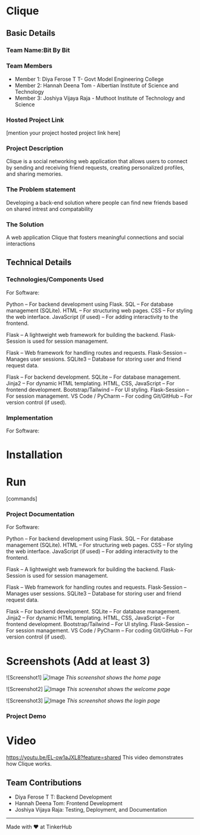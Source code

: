 # Clique 


## Basic Details
### Team Name:Bit By Bit


### Team Members
- Member 1: Diya Ferose T T- Govt Model Engineering College
- Member 2: Hannah Deena Tom - Albertian  Institute of Science and Technology
- Member 3: Joshiya Vijaya Raja - Muthoot Institute of Technology and Science


### Hosted Project Link
[mention your project hosted project link here]

### Project Description
Clique is a social networking web application that allows users to connect by sending and receiving friend requests, creating personalized profiles, and sharing memories.


### The Problem statement
Developing a back-end solution where people can find new friends based on shared intrest and compatability 

### The Solution
A web application Clique that fosters meaningful connections and social interactions 

## Technical Details
### Technologies/Components Used
For Software:

Python – For backend development using Flask.
SQL – For database management (SQLite).
HTML – For structuring web pages.
CSS – For styling the web interface.
JavaScript (if used) – For adding interactivity to the frontend.

Flask – A lightweight web framework for building the backend.
Flask-Session is used for session management.

Flask – Web framework for handling routes and requests.
Flask-Session – Manages user sessions.
SQLite3 – Database for storing user and friend request data.

Flask – For backend development.
SQLite – For database management.
Jinja2 – For dynamic HTML templating.
HTML, CSS, JavaScript – For frontend development.
Bootstrap/Tailwind  – For UI styling.
Flask-Session – For session management.
VS Code / PyCharm – For coding 
Git/GitHub – For version control (if used).

### Implementation
For Software:
# Installation


# Run
[commands]

### Project Documentation
For Software:

Python – For backend development using Flask.
SQL – For database management (SQLite).
HTML – For structuring web pages.
CSS – For styling the web interface.
JavaScript (if used) – For adding interactivity to the frontend.

Flask – A lightweight web framework for building the backend.
Flask-Session is used for session management.

Flask – Web framework for handling routes and requests.
Flask-Session – Manages user sessions.
SQLite3 – Database for storing user and friend request data.

Flask – For backend development.
SQLite – For database management.
Jinja2 – For dynamic HTML templating.
HTML, CSS, JavaScript – For frontend development.
Bootstrap/Tailwind  – For UI styling.
Flask-Session – For session management.
VS Code / PyCharm – For coding 
Git/GitHub – For version control (if used).

# Screenshots (Add at least 3)

![Screenshot1]
![Image](https://github.com/user-attachments/assets/cfb0be58-9505-44ce-86e9-0ab54b943c95)
*This screenshot shows the home page*

![Screenshot2]
![Image](https://github.com/user-attachments/assets/594e2c75-5d7d-45de-9271-f6d08625220b)
*This screenshot shows the welcome page*

![Screenshot3]
![Image](https://github.com/user-attachments/assets/fe501ff8-f90f-48e0-a2fb-f23ce826b2ba)
*This screenshot shows the login page*
### Project Demo
# Video
https://youtu.be/EL-ow1aJXL8?feature=shared
This video demonstrates how Clique works.

## Team Contributions
- Diya Ferose T T:  Backend Development
- Hannah Deena Tom: Frontend Development
- Joshiya Vijaya Raja: Testing, Deployment, and Documentation

---
Made with ❤️ at TinkerHub
